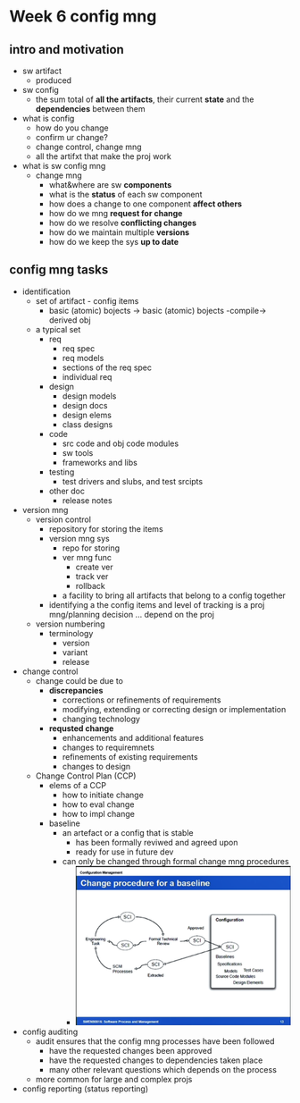 # Week 6 config mng

## intro and motivation
+ sw artifact
    + produced
+ sw config
    + the sum total of __all the artifacts__, their current __state__ and the __dependencies__ between them
+ what is config
    + how do you change
    + confirm ur change?
    + change control, change mng
    + all the artifxt that make the proj work
+ what is sw config mng
    + change mng
        + what&where are sw __components__
        + what is the __status__ of each sw component
        + how does a change to one component __affect others__
        + how do we mng __request for change__
        + how do we resolve __conflicting changes__
        + how do we maintain multiple __versions__
        + how do we keep the sys __up to date__


## config mng tasks
+ identification
    * set of artifact - config items
        * basic (atomic) bojects  ->  basic (atomic) bojects  -compile->  derived obj
    + a typical set
        * req
            - req spec
            - req models
            - sections of the req spec
            - individual req
        * design
            - design models
            - design docs
            - design elems
            - class designs
        * code
            - src code and obj code modules
            - sw tools
            - frameworks and libs
        * testing
            - test drivers and slubs, and test srcipts
        * other doc
            - release notes
+ version mng
    * version control
        - repository for storing the items
        - version mng sys
            + repo for storing
            + ver mng func
                * create ver
                * track ver
                * rollback
            + a facility to bring all artifacts that belong to a config together
        - identifying a the config items and level of tracking is a proj mng/planning decision ... depend on the proj
    * version numbering
        - terminology
            + version
            + variant
            + release
+ change control
    * change could be due to
        - __discrepancies__
            + corrections or refinements of requirements
            + modifying, extending or correcting design or implementation
            + changing technology
        - __requsted change__
            + enhancements and additional features
            + changes to requiremnets
            + refinements of existing requirements
            + changes to design
    * Change Control Plan (CCP)
        - elems of a CCP
            + how to initiate change
            + how to eval change
            + how to impl change
        - baseline
            + an artefact or a config that is stable
                + has been formally reviwed and agreed upon
                + ready for use in future dev
            - can only be changed through formal change mng procedures
                + ![change-procedure-for-a-baseline](pics/change-procedure-for-a-baseline.PNG)
+ config auditing
    * audit ensures that the config mng processes have been followed
        - have the requested changes been approved
        - have the requested changes to dependencies taken place
        - many other relevant questions which depends on the process
    * more common for large and complex projs
+ config reporting (status reporting)
